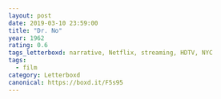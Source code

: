 ```yaml
---
layout: post 
date: 2019-03-10 23:59:00
title: "Dr. No"
year: 1962
rating: 0.6
tags_letterboxd: narrative, Netflix, streaming, HDTV, NYC
tags:
  - film
category: Letterboxd
canonical: https://boxd.it/F5s95
---
```

